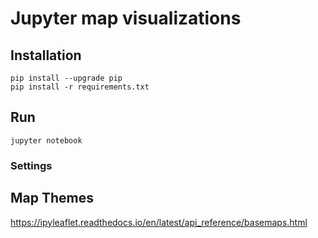 # Jupyter map visualizations

## Installation

```
pip install --upgrade pip
pip install -r requirements.txt
```

## Run 

```
jupyter notebook
```


### Settings

## Map Themes

https://ipyleaflet.readthedocs.io/en/latest/api_reference/basemaps.html

